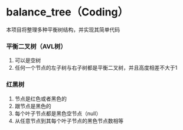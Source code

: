 # balance_tree（Coding）
本项目将整理多种平衡树结构，并实现其简单代码

### 平衡二叉树（AVL树）

1. 可以是空树
2. 任何一个节点的左子树与右子树都是平衡二叉树，并且高度相差不大于1

### 红黑树

1. 节点是红色或者黑色的
2. 跟节点是黑色的
3. 每个叶子节点都是黑色空节点（null）
4. 从任意节点到其每个叶子节点的黑色节点数相等
